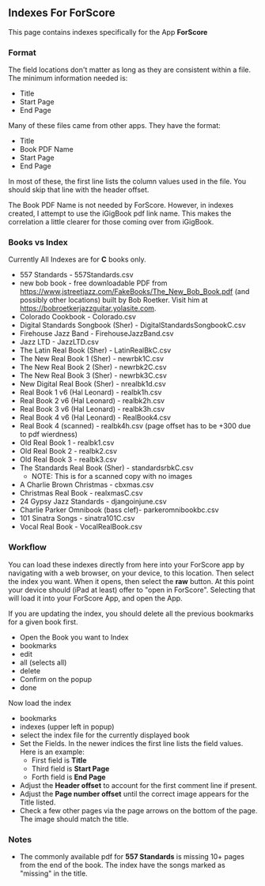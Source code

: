 ## Indexes For ForScore ##
This page contains indexes specifically for the App **ForScore**

### Format ###
The field locations don't matter as long as they are consistent within a file.   The minimum information needed is:
* Title
* Start Page
* End Page

Many of these files came from other apps.  They have the format:
* Title
* Book PDF Name
* Start Page
* End Page

In most of these, the first line lists the column values used in the file.  You should skip that line with the header offset.

The Book PDF Name is not needed by ForScore.  However, in indexes created, I attempt to use the iGigBook pdf link name.  This makes the correlation a little clearer for those coming over from iGigBook.

### Books vs Index ###
Currently All Indexes are for **C** books only.

* 557 Standards	- 557Standards.csv
* new bob book - free downloadable PDF from https://www.jstreetjazz.com/FakeBooks/The_New_Bob_Book.pdf (and possibly other locations) built by Bob Roetker. Visit him at https://bobroetkerjazzguitar.yolasite.com.
* Colorado Cookbook	- Colorado.csv
* Digital Standards Songbook (Sher) - DigitalStandardsSongbookC.csv
* Firehouse Jazz Band  - FirehouseJazzBand.csv
* Jazz LTD - JazzLTD.csv
* The Latin Real Book (Sher) - LatinRealBkC.csv
* The New Real Book 1 (Sher) - newrbk1C.csv
* The New Real Book 2 (Sher) - newrbk2C.csv
* The New Real Book 3 (Sher) - newrbk3C.csv
* New Digital Real Book (Sher) - nrealbk1d.csv
* Real Book 1 v6 (Hal Leonard) - realbk1h.csv
* Real Book 2 v6 (Hal Leonard) - realbk2h.csv
* Real Book 3 v6 (Hal Leonard) - realbk3h.csv
* Real Book 4 v6 (Hal Leonard) - RealBook4.csv
* Real Book 4 (scanned) - realbk4h.csv (page offset has to be +300 due to pdf wierdness)
* Old Real Book 1 - realbk1.csv
* Old Real Book 2 - realbk2.csv
* Old Real Book 3 - realbk3.csv
* The Standards Real Book (Sher) - standardsrbkC.csv
  * NOTE: This is for a scanned copy with no images
* A Charlie Brown Christmas - cbxmas.csv
* Christmas Real Book - realxmasC.csv
* 24 Gypsy Jazz Standards - djangoinjune.csv
* Charlie Parker Omnibook (bass clef)- parkeromnibookbc.csv
* 101 Sinatra Songs - sinatra101C.csv
* Vocal Real Book - VocalRealBook.csv



### Workflow ###

You can load these indexes directly from here into your ForScore app by navigating with a web browser, on your device, to this location.  Then select the index you want.  When it opens, then select the **raw** button.  At this point your device should (iPad at least) offer to "open in ForScore".  Selecting that will load it into your ForScore App, and open the App.

If you are updating the index, you should delete all the previous bookmarks for a given book first.
* Open the Book you want to Index
* bookmarks
* edit
* all (selects all)
* delete
* Confirm on the popup
* done

Now load the index
* bookmarks
* indexes (upper left in popup)
* select the index file for the currently displayed book
* Set the Fields.  In the newer indices the first line lists the field values.  Here is an example:
  * First field is **Title**
  * Third field is **Start Page**
  * Forth field is **End Page**
* Adjust the **Header offset** to account for the first comment line if present.
* Adjust the **Page number offset** until the correct image appears for the Title listed.
* Check a few other pages via the page arrows on the bottom of the page.  The image should match the title.

### Notes ###

* The commonly available pdf for **557 Standards** is missing 10+ pages from the end of the book.  The index have the songs marked as "missing" in the title.



